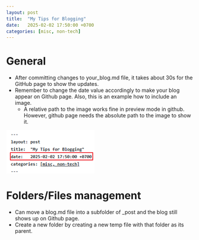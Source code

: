 ```yaml
---
layout: post
title:  "My Tips for Blogging"
date:   2025-02-02 17:50:00 +0700
categories: [misc, non-tech]
---
```


# General
* After committing changes to your_blog.md file, it takes about 30s for the GitHub page to show the updates.
* Remember to change the date value accordingly to make your blog appear on Github page. Also, this is an example how to include an image.
  * A relative path to the image works fine in preview mode in github. However, github page needs the absolute path to the image to show it.
  
 ![Change Date Value](https://raw.githubusercontent.com/tom-tin/tom-tin.github.io/master/_posts/how_blog/pictures/change_date.png)


# Folders/Files management
* Can move a blog.md file into a subfolder of _post and the blog still shows up on Github page.
* Create a new folder by creating a new temp file with that folder as its parent. 

